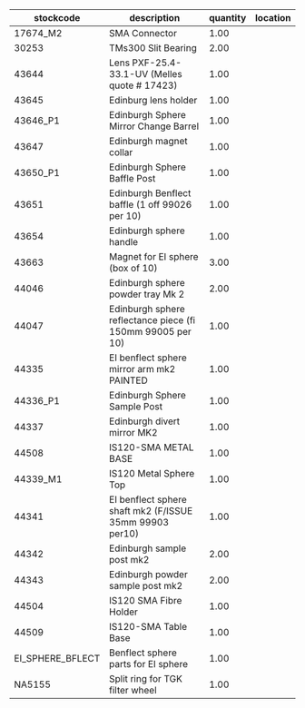 |stockcode|description|quantity|location|
|---------|-----------|--------|--------|
|17674_M2|SMA Connector|1.00||
|30253|TMs300 Slit Bearing|2.00||
|43644|Lens PXF-25.4-33.1-UV (Melles quote # 17423)|1.00||
|43645|Edinburg lens holder|1.00||
|43646_P1|Edinburgh Sphere Mirror Change Barrel|1.00||
|43647|Edinburgh magnet collar|1.00||
|43650_P1|Edinburgh Sphere Baffle Post|1.00||
|43651|Edinburgh Benflect baffle (1 off  99026 per 10)|1.00||
|43654|Edinburgh sphere handle|1.00||
|43663|Magnet for EI sphere (box of 10)|3.00||
|44046|Edinburgh sphere powder tray Mk 2|2.00||
|44047|Edinburgh sphere reflectance piece (fi 150mm 99005 per 10)|1.00||
|44335|EI benflect sphere mirror arm mk2 PAINTED|1.00||
|44336_P1|Edinburgh Sphere Sample Post|1.00||
|44337|Edinburgh divert mirror MK2|1.00||
|44508|IS120-SMA METAL BASE|1.00||
|44339_M1|IS120 Metal Sphere Top|1.00||
|44341|EI benflect sphere shaft mk2 (F/ISSUE  35mm 99903 per10)|1.00||
|44342|Edinburgh sample post mk2|2.00||
|44343|Edinburgh powder sample post mk2|2.00||
|44504|IS120 SMA Fibre Holder|1.00||
|44509|IS120-SMA Table Base|1.00||
|EI_SPHERE_BFLECT|Benflect sphere parts for EI sphere|1.00||
|NA5155|Split ring for TGK filter wheel|1.00||

